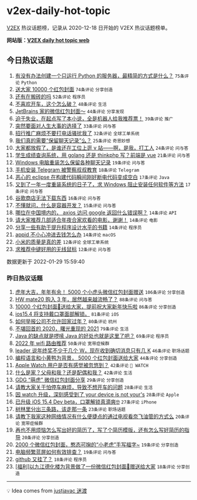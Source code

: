 # v2ex-daily-hot-topic

[V2EX](https://www.v2ex.com/) 热议话题榜，记录从 2020-12-18 日开始的 V2EX 热议话题榜单。

**网站版：[V2EX daily hot topic web](https://boojack.github.io/v2ex-daily-hot-topic-web/)**

## 今日热议话题

<!-- TODAY BEGIN -->

1. [有没有办法创建一个只运行 Python 的服务器，最精简的方式是什么？](https://www.v2ex.com/t/831269) `75条评论` `Python`
1. [送大家 10000 个红包封面](https://www.v2ex.com/t/831223) `74条评论` `分享创造`
1. [还有在搬砖的吗](https://www.v2ex.com/t/831271) `52条评论` `程序员`
1. [不喜欢开车，这个怎么破？](https://www.v2ex.com/t/831274) `48条评论` `生活`
1. [JetBrains 家的微信红包封面～](https://www.v2ex.com/t/831233) `44条评论` `分享发现`
1. [迫于失业，在起点写了本小说，全是机器人给我推荐票！](https://www.v2ex.com/t/831260) `39条评论` `推广`
1. [突然要面对人生大事的选择了](https://www.v2ex.com/t/831314) `33条评论` `问与答`
1. [招行推广麻烦不要打电话骚扰我了](https://www.v2ex.com/t/831304) `32条评论` `全球工单系统`
1. [我们真的需要“保留聊天记录”么？](https://www.v2ex.com/t/831336) `25条评论` `奇思妙想`
1. [大家都放假了，是谁还在工位上逛 v 站——啊，是我，打工人](https://www.v2ex.com/t/831234) `24条评论` `问与答`
1. [学生成绩查询系统，用 golang 还是 thinkphp 写？前端是 vue](https://www.v2ex.com/t/831259) `21条评论` `问与答`
1. [Windows 电脑重装怎么保留各种聊天记录](https://www.v2ex.com/t/831320) `19条评论` `问与答`
1. [手机安装 Telegram 被警察叔叔教育](https://www.v2ex.com/t/831329) `18条评论` `Telegram`
1. [恶心的 eclipse 在构建代码瞬间刚好断电代码变成空白](https://www.v2ex.com/t/831307) `17条评论` `Java`
1. [又到了一年一度重装系统的日子了，求 Windows 阻止安装任何软件等方法](https://www.v2ex.com/t/831300) `17条评论` `问与答`
1. [谷歌商店无法下载东西](https://www.v2ex.com/t/831254) `16条评论` `问与答`
1. [不懂就问，什么是容器开发？](https://www.v2ex.com/t/831225) `15条评论` `问与答`
1. [哪位在中国境内的， axios 访问 google 返回什么错误啊？](https://www.v2ex.com/t/831328) `14条评论` `API`
1. [请大家推荐几部适合年夜合家欢看的电影，谢谢！](https://www.v2ex.com/t/831303) `14条评论` `电影`
1. [分享一些有助于提升程序设计水平的书籍](https://www.v2ex.com/t/831291) `14条评论` `程序员`
1. [appid 不小心冲进去钱怎么办](https://www.v2ex.com/t/831220) `14条评论` `macOS`
1. [小米的质量是真的差](https://www.v2ex.com/t/831324) `12条评论` `全球工单系统`
1. [求推荐中键好用的无线鼠标](https://www.v2ex.com/t/831227) `12条评论` `问与答`

数据更新于 2022-01-29 15:59:40

<!-- TODAY END -->

### 昨日热议话题

<!-- YESTERDAY BEGIN -->

1. [虎年大吉，年年有余！ 5000 个小虎头微信红包封面赠送](https://www.v2ex.com/t/831093) `106条评论` `分享创造`
1. [HW mate20 购入 3 年，居然越来越流畅了？](https://www.v2ex.com/t/831080) `88条评论` `问与答`
1. [10000 个红包封面🧧送给大家，提前祝大家新年快乐啦](https://www.v2ex.com/t/831070) `86条评论` `分享创造`
1. [ios15.4 将支持戴口罩面部解锁。](https://www.v2ex.com/t/831059) `81条评论` `iOS`
1. [如何举报公司不允许回家过年？](https://www.v2ex.com/t/831129) `80条评论` `杭州`
1. [不堪回首的 2020，曙光重现的 2021](https://www.v2ex.com/t/831067) `79条评论` `生活`
1. [Java 的缺点就是啰嗦 Java 的好处也就是这里了吧？](https://www.v2ex.com/t/831086) `69条评论` `程序员`
1. [2022 年 wifi 路由推荐](https://www.v2ex.com/t/831065) `50条评论` `宽带症候群`
1. [leader 说年终奖不少于几个 W，现在收到确切消息只有几 K](https://www.v2ex.com/t/831144) `46条评论` `职场话题`
1. [编程语言和小黄鸭为背景， 5000 个红包封面送给大家](https://www.v2ex.com/t/831107) `44条评论` `分享创造`
1. [Apple Watch 用户是否有感觉被忽悠到？](https://www.v2ex.com/t/831165) `42条评论` ` WATCH`
1. [什么是家？父母和我？还是配偶和我？](https://www.v2ex.com/t/831085) `42条评论` `生活`
1. [GDG “萌虎” 微信红包封面分享](https://www.v2ex.com/t/831161) `29条评论` `分享创造`
1. [请教大家关于怕停车麻烦，导致不想开车的问题](https://www.v2ex.com/t/831166) `28条评论` `生活`
1. [因 watch 升级，深刻感受到了 your device is not your's](https://www.v2ex.com/t/831156) `28条评论` `Apple`
1. [已升级 iOS 15.4 Dev beta，口罩解锁真滴爽🤓](https://www.v2ex.com/t/831104) `27条评论` `iPhone`
1. [树林里分出三条路，该走那一条](https://www.v2ex.com/t/831056) `23条评论` `职场话题`
1. [请教下我家这种网络情况有什么便捷点的通过电视看奈飞油管的方式么](https://www.v2ex.com/t/831115) `20条评论` `宽带症候群`
1. [再也不用烦恼怎么写出好的简历了，写了个简历模版，还有怎么写好简历的指导](https://www.v2ex.com/t/831089) `20条评论` `分享创造`
1. [2000 个微信红包封面，憨态可掬的“小老虎”手写福字~](https://www.v2ex.com/t/831180) `19条评论` `分享创造`
1. [电脑频繁蓝屏如何有效排查？](https://www.v2ex.com/t/831138) `19条评论` `问与答`
1. [github 又挂了？](https://www.v2ex.com/t/831054) `18条评论` `程序员`
1. [[福利]以九江德化楼为背景做了一份微信红包封面🧧赠送给大家](https://www.v2ex.com/t/831047) `18条评论` `分享创造`

<!-- YESTERDAY END -->

---

💡 Idea comes from [justjavac 迷渡](https://github.com/justjavac/)
